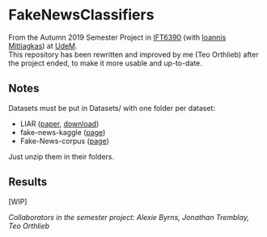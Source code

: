 # FakeNewsClassifiers
From the Autumn 2019 Semester Project in [IFT6390](https://admission.umontreal.ca/en/cours-et-horaires/cours/ift-6390/) 
(with [Ioannis Mitliagkas](http://mitliagkas.github.io/)) at [UdeM](https://www.umontreal.ca/).  
This repository has been rewritten and improved by me (Teo Orthlieb) after the project ended, 
to make it more usable and up-to-date.  

## Notes
Datasets must be put in Datasets/ with one folder per dataset:
 - LIAR ([paper](https://sites.cs.ucsb.edu/~william/papers/acl2017.pdf), [download](https://sites.cs.ucsb.edu/~william/data/liar_dataset.zip))
 - fake-news-kaggle ([page](https://www.kaggle.com/c/fake-news/data))
 - Fake-News-corpus ([page](https://github.com/several27/FakeNewsCorpus))

Just unzip them in their folders.

## Results
[WIP]  


*Collaborators in the semester project: Alexie Byrns, Jonathan Tremblay, Teo Orthlieb*
